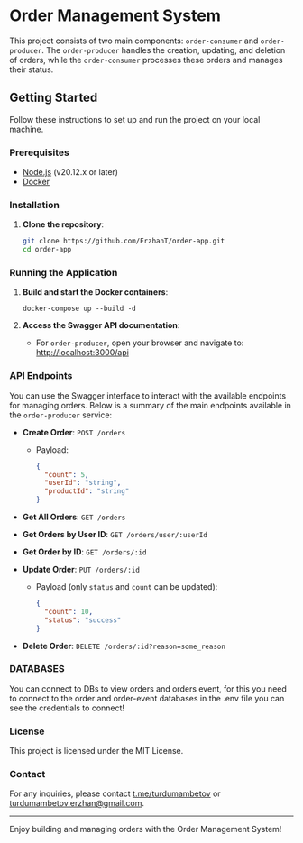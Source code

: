 # Order Management System

This project consists of two main components: `order-consumer` and `order-producer`. The `order-producer` handles the creation, updating, and deletion of orders, while the `order-consumer` processes these orders and manages their status.

## Getting Started

Follow these instructions to set up and run the project on your local machine.

### Prerequisites

- [Node.js](https://nodejs.org/) (v20.12.x or later)
- [Docker](https://www.docker.com/)

### Installation

1. **Clone the repository**:
    ```bash
    git clone https://github.com/ErzhanT/order-app.git
    cd order-app
    ```

### Running the Application

1. **Build and start the Docker containers**:
    ```
    docker-compose up --build -d
    ```

2. **Access the Swagger API documentation**:
    - For `order-producer`, open your browser and navigate to: [http://localhost:3000/api](http://localhost:3000/api)

### API Endpoints

You can use the Swagger interface to interact with the available endpoints for managing orders. Below is a summary of the main endpoints available in the `order-producer` service:

- **Create Order**: `POST /orders`
    - Payload:
      ```json
      {
        "count": 5,
        "userId": "string",
        "productId": "string"
      }
      ```

- **Get All Orders**: `GET /orders`

- **Get Orders by User ID**: `GET /orders/user/:userId`

- **Get Order by ID**: `GET /orders/:id`

- **Update Order**: `PUT /orders/:id`
    - Payload (only `status` and `count` can be updated):
      ```json
      {
        "count": 10,
        "status": "success"
      }
      ```

- **Delete Order**: `DELETE /orders/:id?reason=some_reason`


### DATABASES

You can connect to DBs to view orders and orders event, for this you need to connect to the order and order-event databases in the .env file you can see the credentials to connect!

### License

This project is licensed under the MIT License.

### Contact

For any inquiries, please contact [t.me/turdumambetov](t.me/turdumambetov) 
or [turdumambetov.erzhan@gmail.com](turdumambetov.erzhan@gmail.com).

---

Enjoy building and managing orders with the Order Management System!
